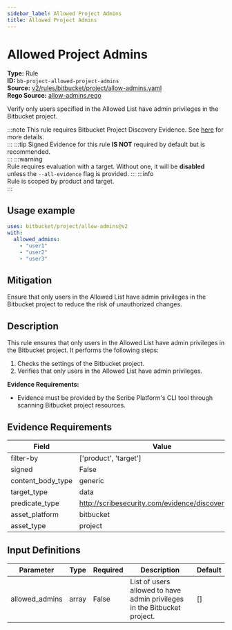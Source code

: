 ```yaml
---
sidebar_label: Allowed Project Admins
title: Allowed Project Admins
---  
```

# Allowed Project Admins  
**Type:** Rule  
**ID:** `bb-project-allowed-project-admins`  
**Source:** [v2/rules/bitbucket/project/allow-admins.yaml](https://github.com/scribe-public/sample-policies/blob/main/v2/rules/bitbucket/project/allow-admins.yaml)  
**Rego Source:** [allow-admins.rego](https://github.com/scribe-public/sample-policies/blob/main/v2/rules/bitbucket/project/allow-admins.rego)  

Verify only users specified in the Allowed List have admin privileges in the Bitbucket project.

:::note 
This rule requires Bitbucket Project Discovery Evidence. See [here](/docs/platforms/discover#bitbucket-discovery) for more details.  
::: 
:::tip 
Signed Evidence for this rule **IS NOT** required by default but is recommended.  
::: 
:::warning  
Rule requires evaluation with a target. Without one, it will be **disabled** unless the `--all-evidence` flag is provided.
::: 
:::info  
Rule is scoped by product and target.  
:::  

## Usage example

```yaml
uses: bitbucket/project/allow-admins@v2
with:
  allowed_admins:
    - "user1"
    - "user2"
    - "user3"
```

## Mitigation  
Ensure that only users in the Allowed List have admin privileges in the Bitbucket project to reduce the risk of unauthorized changes.


## Description  
This rule ensures that only users in the Allowed List have admin privileges in the Bitbucket project.
It performs the following steps:

1. Checks the settings of the Bitbucket project.
2. Verifies that only users in the Allowed List have admin privileges.

**Evidence Requirements:**
- Evidence must be provided by the Scribe Platform's CLI tool through scanning Bitbucket project resources.

## Evidence Requirements  
| Field | Value |
|-------|-------|
| filter-by | ['product', 'target'] |
| signed | False |
| content_body_type | generic |
| target_type | data |
| predicate_type | http://scribesecurity.com/evidence/discovery/v0.1 |
| asset_platform | bitbucket |
| asset_type | project |

## Input Definitions  
| Parameter | Type | Required | Description | Default |
|-----------|------|----------|-------------| --------|
| allowed_admins | array | False | List of users allowed to have admin privileges in the Bitbucket project. | [] |


